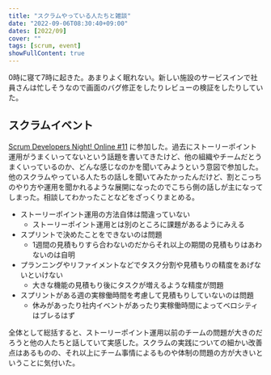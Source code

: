 ```yaml
---
title: "スクラムやっている人たちと雑談"
date: "2022-09-06T08:30:40+09:00"
dates: [2022/09]
cover: ""
tags: [scrum, event]
showFullContent: true
---
```


0時に寝て7時に起きた。あまりよく眠れない。新しい施設のサービスインで社員さんは忙しそうなので画面のバグ修正をしたりレビューの検証をしたりしていた。

## スクラムイベント

[Scrum Developers Night! Online #11](https://smn.connpass.com/event/258253/) に参加した。過去にストーリーポイント運用がうまくいってないという話題を書いてきたけど、他の組織やチームだとうまくいっているのか、どんな感じなのかを聞いてみようという意図で参加した。他のスクラムやっている人たちの話しを聞いてみたかったんだけど、割とこっちのやり方や運用を聞かれるような展開になったのでこちら側の話しが主になってしまった。相談してわかったことなどをざっくりまとめる。

* ストーリーポイント運用の方法自体は間違っていない
  * ストーリーポイント運用とは別のところに課題があるようにみえる
* スプリントで決めたことをできないのは問題
  * 1週間の見積もりすら合わないのだからそれ以上の期間の見積もりはあわないのは自明
* プランニングやリファイメントなどでタスク分割や見積もりの精度をあげないといけない
  * 大きな機能の見積もり後にタスクが増えるような精度が問題
* スプリントがある週の実稼働時間を考慮して見積もりしていないのは問題
  * 休みがあったり社内イベントがあったり実稼働時間によってベロシティはブレるはず

全体として総括すると、ストーリーポイント運用以前のチームの問題が大きのだろうと他の人たちと話していて実感した。スクラムの実践についての細かい改善点はあるものの、それ以上にチーム事情によるものや体制の問題の方が大きいということに気付いた。
